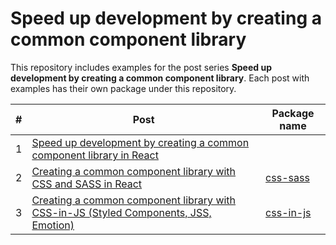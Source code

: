 # Speed up development by creating a common component library

This repository includes examples for the post series **Speed up development by creating a common component library**.
Each post with examples has their own package under this repository.

| #   | Post                                                                                                                                                                                                     | Package name                                                                                  |
| --- | -------------------------------------------------------------------------------------------------------------------------------------------------------------------------------------------------------- | --------------------------------------------------------------------------------------------- |
| 1   | [Speed up development by creating a common component library in React](https://dev.to/akirautio/speed-up-development-by-creating-a-common-component-library-1-introduction-457k)                         |                                                                                               |
| 2   | [Creating a common component library with CSS and SASS in React](https://dev.to/akirautio/creating-a-common-component-library-with-css-and-sass-in-react-3i2h)                                           | [css-sass](https://github.com/ARautio/common-components-post/tree/master/packages/css-sass)   |
| 3   | [ Creating a common component library with CSS-in-JS (Styled Components, JSS, Emotion) ](https://dev.to/akirautio/creating-a-common-component-library-with-css-in-js-styled-components-jss-emotion-47j9) | [css-in-js](https://github.com/ARautio/common-components-post/tree/master/packages/css-in-js) |
